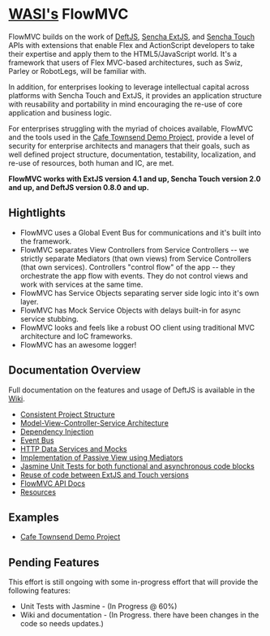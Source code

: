 # [WASI's](http://www.webappsolution.com) FlowMVC

FlowMVC builds on the work of [DeftJS](https://github.com/deftjs/), [Sencha ExtJS](http://www.sencha.com/products/extjs), and [Sencha Touch](http://www.sencha.com/products/touch) APIs with extensions that enable Flex and
ActionScript developers to take their expertise and apply them to the HTML5/JavaScript world. It's a framework that
users of Flex MVC-based architectures, such as Swiz, Parley or RobotLegs, will be familiar with.

In addition, for enterprises looking to leverage intellectual capital across platforms with Sencha Touch and ExtJS, it
provides an application structure with reusability and portability in mind encouraging the re-use of core application and
business logic.

For enterprises struggling with the myriad of choices available, FlowMVC and the tools used in the [Cafe Townsend Demo Project](https://github.com/WebAppSolutionInc/sencha-cafe-townsend),
provide a level of security for enterprise architects and managers that their goals, such as well defined project
structure, documentation, testability, localization, and re-use of resources, both human and IC, are met.

**FlowMVC works with ExtJS version 4.1 and up, Sencha Touch version 2.0 and up, and DeftJS version 0.8.0 and up.**

## Hightlights

* FlowMVC uses a Global Event Bus for communications and it's built into the framework.
* FlowMVC separates View Controllers from Service Controllers -- we strictly separate Mediators (that own views) from Service Controllers (that own services). Controllers "control flow" of the app -- they orchestrate the app flow with events. They do not control views and work with services at the same time.
* FlowMVC has Service Objects separating server side logic into it's own layer.
* FlowMVC has Mock Service Objects with delays built-in for async service stubbing.
* FlowMVC looks and feels like a robust OO client using traditional MVC architecture and IoC frameworks.
* FlowMVC has an awesome logger!

## Documentation Overview

Full documentation on the features and usage of DeftJS is available in the [Wiki](https://github.com/WebAppSolutionInc/flow-mvc/wiki).

*  [Consistent Project Structure](https://github.com/WebAppSolutionInc/flow-mvc/wiki/Consistent-Project-Structure)
*  [Model-View-Controller-Service Architecture](https://github.com/WebAppSolutionInc/flow-mvc/wiki/MVCS-Architecture)
*  [Dependency Injection](https://github.com/WebAppSolutionInc/flow-mvc/wiki/Dependency-Injection)
*  [Event Bus](https://github.com/WebAppSolutionInc/flow-mvc/wiki/Event-Bus)
*  [HTTP Data Services and Mocks](https://github.com/WebAppSolutionInc/flow-mvc/wiki/Data-Services-And-Mocks)
*  [Implementation of Passive View using Mediators](https://github.com/WebAppSolutionInc/flow-mvc/wiki/Passive-View-And-Mediators)
*  [Jasmine Unit Tests for both functional and asynchronous code blocks](https://github.com/WebAppSolutionInc/flow-mvc/wiki/Running-Unit-Tests)
*  [Reuse of code between ExtJS and Touch versions](https://github.com/WebAppSolutionInc/flow-mvc/wiki/Reusing-Sencha-Code)
*  [FlowMVC API Docs](http://www.webappsolution.com)
*  [Resources](https://github.com/WebAppSolutionInc/flow-mvc/wiki/Resources)

## Examples

* [Cafe Townsend Demo Project](https://github.com/WebAppSolutionInc/sencha-cafe-townsend)

## Pending Features

This effort is still ongoing with some in-progress effort that will provide the following features:

*  Unit Tests with Jasmine - (In Progress @ 60%)
*  Wiki and documentation - (In Progress. there have been changes in the code so needs updates.)
